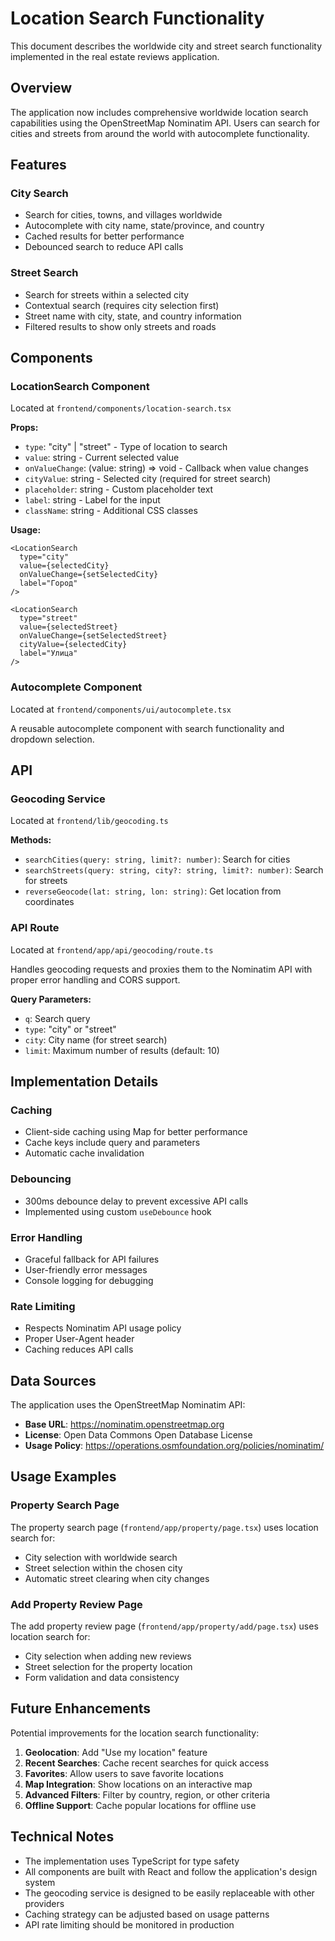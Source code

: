 # Location Search Functionality

This document describes the worldwide city and street search functionality implemented in the real estate reviews application.

## Overview

The application now includes comprehensive worldwide location search capabilities using the OpenStreetMap Nominatim API. Users can search for cities and streets from around the world with autocomplete functionality.

## Features

### City Search
- Search for cities, towns, and villages worldwide
- Autocomplete with city name, state/province, and country
- Cached results for better performance
- Debounced search to reduce API calls

### Street Search
- Search for streets within a selected city
- Contextual search (requires city selection first)
- Street name with city, state, and country information
- Filtered results to show only streets and roads

## Components

### LocationSearch Component
Located at `frontend/components/location-search.tsx`

**Props:**
- `type`: "city" | "street" - Type of location to search
- `value`: string - Current selected value
- `onValueChange`: (value: string) => void - Callback when value changes
- `cityValue`: string - Selected city (required for street search)
- `placeholder`: string - Custom placeholder text
- `label`: string - Label for the input
- `className`: string - Additional CSS classes

**Usage:**
```tsx
<LocationSearch
  type="city"
  value={selectedCity}
  onValueChange={setSelectedCity}
  label="Город"
/>

<LocationSearch
  type="street"
  value={selectedStreet}
  onValueChange={setSelectedStreet}
  cityValue={selectedCity}
  label="Улица"
/>
```

### Autocomplete Component
Located at `frontend/components/ui/autocomplete.tsx`

A reusable autocomplete component with search functionality and dropdown selection.

## API

### Geocoding Service
Located at `frontend/lib/geocoding.ts`

**Methods:**
- `searchCities(query: string, limit?: number)`: Search for cities
- `searchStreets(query: string, city?: string, limit?: number)`: Search for streets
- `reverseGeocode(lat: string, lon: string)`: Get location from coordinates

### API Route
Located at `frontend/app/api/geocoding/route.ts`

Handles geocoding requests and proxies them to the Nominatim API with proper error handling and CORS support.

**Query Parameters:**
- `q`: Search query
- `type`: "city" or "street"
- `city`: City name (for street search)
- `limit`: Maximum number of results (default: 10)

## Implementation Details

### Caching
- Client-side caching using Map for better performance
- Cache keys include query and parameters
- Automatic cache invalidation

### Debouncing
- 300ms debounce delay to prevent excessive API calls
- Implemented using custom `useDebounce` hook

### Error Handling
- Graceful fallback for API failures
- User-friendly error messages
- Console logging for debugging

### Rate Limiting
- Respects Nominatim API usage policy
- Proper User-Agent header
- Caching reduces API calls

## Data Sources

The application uses the OpenStreetMap Nominatim API:
- **Base URL**: https://nominatim.openstreetmap.org
- **License**: Open Data Commons Open Database License
- **Usage Policy**: https://operations.osmfoundation.org/policies/nominatim/

## Usage Examples

### Property Search Page
The property search page (`frontend/app/property/page.tsx`) uses location search for:
- City selection with worldwide search
- Street selection within the chosen city
- Automatic street clearing when city changes

### Add Property Review Page
The add property review page (`frontend/app/property/add/page.tsx`) uses location search for:
- City selection when adding new reviews
- Street selection for the property location
- Form validation and data consistency

## Future Enhancements

Potential improvements for the location search functionality:

1. **Geolocation**: Add "Use my location" feature
2. **Recent Searches**: Cache recent searches for quick access
3. **Favorites**: Allow users to save favorite locations
4. **Map Integration**: Show locations on an interactive map
5. **Advanced Filters**: Filter by country, region, or other criteria
6. **Offline Support**: Cache popular locations for offline use

## Technical Notes

- The implementation uses TypeScript for type safety
- All components are built with React and follow the application's design system
- The geocoding service is designed to be easily replaceable with other providers
- Caching strategy can be adjusted based on usage patterns
- API rate limiting should be monitored in production 